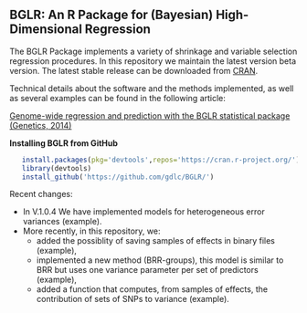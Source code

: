 ## BGLR: An R Package for (Bayesian) High-Dimensional Regression

The BGLR Package implements a variety of shrinkage and variable selection regression procedures. In this repository we maintain the latest
version beta version. The latest stable release can be downloaded from [CRAN](https://cran.r-project.org/web/packages/BGLR/index.html).

Technical details about the software and the methods implemented, as well as several examples can be found in the following article:

[Genome-wide regression and prediction with the BGLR statistical package (Genetics, 2014)](http://www.ncbi.nlm.nih.gov/pubmed/25009151)

**Installing BGLR from GitHub**

```R
   install.packages(pkg='devtools',repos='https://cran.r-project.org/')  #1# install devtools
   library(devtools)                                                     #2# load the library
   install_github('https://github.com/gdlc/BGLR/')                       #3# install BGLR from GitHub
```

Recent changes:
   - In V.1.0.4 We have implemented models for heterogeneous error variances (example).
   - More recently, in this repository, we:
      - added the possiblity of saving samples of effects in binary files (example),
      - implemented a new method (BRR-groups), this model is similar to BRR but uses one variance parameter per set of predictors (example),
      - added a function that computes, from samples of effects, the contribution of sets of SNPs to variance (example).
            

            
